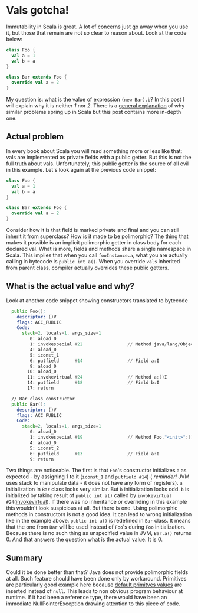 # Vals gotcha!
Immutability in Scala is great. A lot of concerns just go away when you use it, but those that remain are not so clear to reason about. Look at the code below:
```scala
class Foo {
  val a = 1
  val b = a
}

class Bar extends Foo {
  override val a = 2
}
```
My question is: what is the value of expression ```(new Bar).b```? In this post I will explain why it is neither *1* nor *2*.
There is a [general explanation](http://docs.scala-lang.org/tutorials/FAQ/initialization-order.html) of why similar problems spring up in Scala but this post contains more in-depth one.

## Actual problem
In every book about Scala you will read something more or less like that: vals are implemented as private fields with a public getter. But this is not the full truth about vals. Unfortunately, this public getter is the source of all evil in this example. Let's look again at the previous code snippet:
```scala
class Foo {
  val a = 1
  val b = a
}

class Bar extends Foo {
  override val a = 2
}
```

Consider how it is that field is marked private and final and you can still inherit it from superclass? How is it made to be polimorphic? The thing that makes it possible is an implicit polimorphic getter in class body for each declared val. What is more, fields and methods share a single namespace in Scala. This implies that when you call ```fooInstance.a```, what you are actually calling in bytecode is ```public int a()```. When you override ```vals``` inherited from parent class, compiler actually overrides these public getters.

## What is the actual value and why?
Look at another code snippet showing constructors translated to bytecode
```asm
  public Foo();
    descriptor: ()V
    flags: ACC_PUBLIC
    Code:
      stack=2, locals=1, args_size=1
         0: aload_0
         1: invokespecial #22                 // Method java/lang/Object."<init>":()V
         4: aload_0
         5: iconst_1
         6: putfield      #14                 // Field a:I
         9: aload_0
        10: aload_0
        11: invokevirtual #24                 // Method a:()I
        14: putfield      #18                 // Field b:I
        17: return

  // Bar class constructor
  public Bar();
    descriptor: ()V
    flags: ACC_PUBLIC
    Code:
      stack=2, locals=1, args_size=1
         0: aload_0
         1: invokespecial #19                 // Method Foo."<init>":()V
         4: aload_0
         5: iconst_2
         6: putfield      #13                 // Field a:I
         9: return
```
Two things are noticeable. The first is that ```Foo```'s constructor initializes ```a``` as expected - by assigning 1 to it (```iconst_1``` and ```putfield #14```) ( *reminder!* JVM uses stack to manipulate data - it does not have any form of registers). ```a``` initialization in ```Bar``` class looks very similar. But ```b``` initialization looks odd. ```b``` is initialized by taking result of ```public int a()``` called by ```invokevirtual #24```([invokevirtual](http://docs.oracle.com/javase/specs/jvms/se8/html/jvms-6.html#jvms-6.5.invokevirtual)). If there was no inheritance or overriding in this example this wouldn't look suspicious at all. But there is one. Using polimorphic methods in constructors is not a good idea. It can lead to wrong initialization like in the example above. ```public int a()``` is redefined in ```Bar``` class. It means that the one from ```Bar``` will be used instead of ```Foo```'s during ```Foo``` initialization. Because there is no such thing as unspecified value in JVM, ```Bar.a()``` returns 0. And that answers the question what is the actual value. It is 0.

## Summary
Could it be done better than that? Java does not provide polimorphic fields at all. Such feature should have been done only by workaround. Primitives are particularly good example here because [default primitves values](https://docs.oracle.com/javase/specs/jvms/se8/html/jvms-2.html#jvms-2.3) are inserted instead of ```null```.  This leads to non obvious program behaviour at runtime.  If it had been a reference type, there would have been an immediate NullPointerException drawing attention to this piece of code.